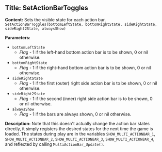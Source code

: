 ## Title: SetActionBarToggles

**Content:**
Sets the visible state for each action bar.
`SetActionBarToggles(bottomLeftState, bottomRightState, sideRightState, sideRight2State, alwaysShow)`

**Parameters:**
- `bottomLeftState`
  - *Flag* - 1 if the left-hand bottom action bar is to be shown, 0 or nil otherwise.
- `bottomRightState`
  - *Flag* - 1 if the right-hand bottom action bar is to be shown, 0 or nil otherwise.
- `sideRightState`
  - *Flag* - 1 if the first (outer) right side action bar is to be shown, 0 or nil otherwise.
- `sideRight2State`
  - *Flag* - 1 if the second (inner) right side action bar is to be shown, 0 or nil otherwise.
- `alwaysShow`
  - *Flag* - 1 if the bars are always shown, 0 or nil otherwise.

**Description:**
Note that this doesn't actually change the action bar states directly, it simply registers the desired states for the next time the game is loaded. The states during play are in the variables `SHOW_MULTI_ACTIONBAR_1`, `SHOW_MULTI_ACTIONBAR_2`, `SHOW_MULTI_ACTIONBAR_3`, `SHOW_MULTI_ACTIONBAR_4`, and reflected by calling `MultiActionBar_Update()`.